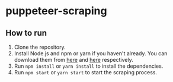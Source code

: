 # puppeteer-scraping


## How to run

1. Clone the repository.
2. Install Node.js and npm or yarn if you haven't already. You can download them from [here](https://nodejs.org/en/) and [here](https://yarnpkg.com/) respectively.
3. Run `npm install` or `yarn install` to install the dependencies.
4. Run `npm start` or `yarn start` to start the scraping process.
